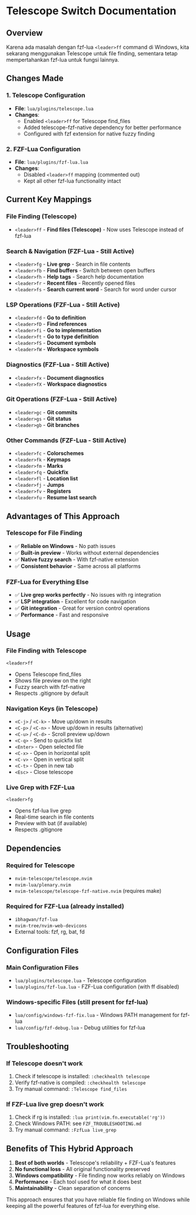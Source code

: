 # Telescope Switch Documentation

## Overview

Karena ada masalah dengan fzf-lua `<leader>ff` command di Windows, kita sekarang menggunakan Telescope untuk file finding, sementara tetap mempertahankan fzf-lua untuk fungsi lainnya.

## Changes Made

### 1. Telescope Configuration
- **File**: `lua/plugins/telescope.lua`
- **Changes**:
  - Enabled `<leader>ff` for Telescope find_files
  - Added telescope-fzf-native dependency for better performance
  - Configured with fzf extension for native fuzzy finding

### 2. FZF-Lua Configuration
- **File**: `lua/plugins/fzf-lua.lua`
- **Changes**:
  - Disabled `<leader>ff` mapping (commented out)
  - Kept all other fzf-lua functionality intact

## Current Key Mappings

### File Finding (Telescope)
- `<leader>ff` - **Find files (Telescope)** - Now uses Telescope instead of fzf-lua

### Search & Navigation (FZF-Lua - Still Active)
- `<leader>fg` - **Live grep** - Search in file contents
- `<leader>fb` - **Find buffers** - Switch between open buffers
- `<leader>fh` - **Help tags** - Search help documentation
- `<leader>fr` - **Recent files** - Recently opened files
- `<leader>fs` - **Search current word** - Search for word under cursor

### LSP Operations (FZF-Lua - Still Active)
- `<leader>fd` - **Go to definition**
- `<leader>fD` - **Find references**
- `<leader>fi` - **Go to implementation**
- `<leader>ft` - **Go to type definition**
- `<leader>fS` - **Document symbols**
- `<leader>fW` - **Workspace symbols**

### Diagnostics (FZF-Lua - Still Active)
- `<leader>fx` - **Document diagnostics**
- `<leader>fX` - **Workspace diagnostics**

### Git Operations (FZF-Lua - Still Active)
- `<leader>gc` - **Git commits**
- `<leader>gs` - **Git status**
- `<leader>gb` - **Git branches**

### Other Commands (FZF-Lua - Still Active)
- `<leader>fc` - **Colorschemes**
- `<leader>fk` - **Keymaps**
- `<leader>fm` - **Marks**
- `<leader>fq` - **Quickfix**
- `<leader>fl` - **Location list**
- `<leader>fj` - **Jumps**
- `<leader>fv` - **Registers**
- `<leader>fu` - **Resume last search**

## Advantages of This Approach

### Telescope for File Finding
- ✅ **Reliable on Windows** - No path issues
- ✅ **Built-in preview** - Works without external dependencies
- ✅ **Native fuzzy search** - With fzf-native extension
- ✅ **Consistent behavior** - Same across all platforms

### FZF-Lua for Everything Else
- ✅ **Live grep works perfectly** - No issues with rg integration
- ✅ **LSP integration** - Excellent for code navigation
- ✅ **Git integration** - Great for version control operations
- ✅ **Performance** - Fast and responsive

## Usage

### File Finding with Telescope
```vim
<leader>ff
```
- Opens Telescope find_files
- Shows file preview on the right
- Fuzzy search with fzf-native
- Respects .gitignore by default

### Navigation Keys (in Telescope)
- `<C-j>` / `<C-k>` - Move up/down in results
- `<C-p>` / `<C-n>` - Move up/down in results (alternative)
- `<C-u>` / `<C-d>` - Scroll preview up/down
- `<C-q>` - Send to quickfix list
- `<Enter>` - Open selected file
- `<C-x>` - Open in horizontal split
- `<C-v>` - Open in vertical split
- `<C-t>` - Open in new tab
- `<Esc>` - Close telescope

### Live Grep with FZF-Lua
```vim
<leader>fg
```
- Opens fzf-lua live grep
- Real-time search in file contents
- Preview with bat (if available)
- Respects .gitignore

## Dependencies

### Required for Telescope
- `nvim-telescope/telescope.nvim`
- `nvim-lua/plenary.nvim`
- `nvim-telescope/telescope-fzf-native.nvim` (requires make)

### Required for FZF-Lua (already installed)
- `ibhagwan/fzf-lua`
- `nvim-tree/nvim-web-devicons`
- External tools: fzf, rg, bat, fd

## Configuration Files

### Main Configuration Files
- `lua/plugins/telescope.lua` - Telescope configuration
- `lua/plugins/fzf-lua.lua` - FZF-Lua configuration (with ff disabled)

### Windows-specific Files (still present for fzf-lua)
- `lua/config/windows-fzf-fix.lua` - Windows PATH management for fzf-lua
- `lua/config/fzf-debug.lua` - Debug utilities for fzf-lua

## Troubleshooting

### If Telescope doesn't work
1. Check if telescope is installed: `:checkhealth telescope`
2. Verify fzf-native is compiled: `:checkhealth telescope`
3. Try manual command: `:Telescope find_files`

### If FZF-Lua live grep doesn't work
1. Check if rg is installed: `:lua print(vim.fn.executable('rg'))`
2. Check Windows PATH: see `FZF_TROUBLESHOOTING.md`
3. Try manual command: `:FzfLua live_grep`

## Benefits of This Hybrid Approach

1. **Best of both worlds** - Telescope's reliability + FZF-Lua's features
2. **No functional loss** - All original functionality preserved
3. **Windows compatibility** - File finding now works reliably on Windows
4. **Performance** - Each tool used for what it does best
5. **Maintainability** - Clean separation of concerns

This approach ensures that you have reliable file finding on Windows while keeping all the powerful features of fzf-lua for everything else.
